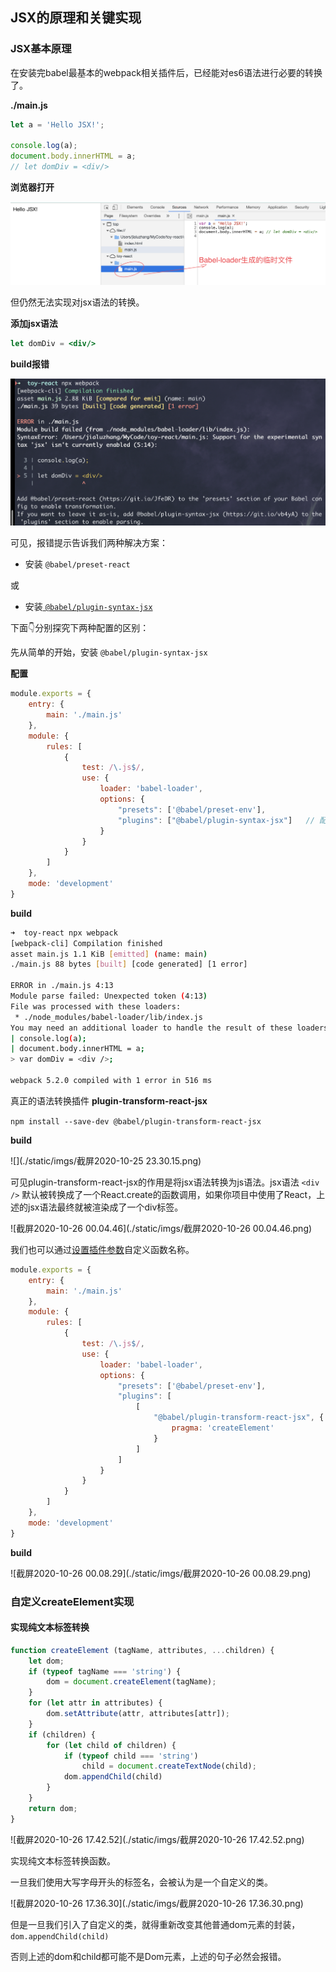 ## JSX的原理和关键实现

### JSX基本原理

在安装完babel最基本的webpack相关插件后，已经能对es6语法进行必要的转换了。

**./main.js**

```js
let a = 'Hello JSX!';

console.log(a);
document.body.innerHTML = a;
// let domDiv = <div/>
```

**浏览器打开**

![](./static/imgs/tmp_file.png)

但仍然无法实现对jsx语法的转换。

**添加jsx语法**

```jsx
let domDiv = <div/>
```

**build报错**

![](./static/imgs/error.png)

可见，报错提示告诉我们两种解决方案：

+ 安装 `@babel/preset-react`

或

+ 安装[ `@babel/plugin-syntax-jsx` ](https://babeljs.io/docs/en/babel-plugin-syntax-jsx)

下面👇分别探究下两种配置的区别：

先从简单的开始，安装 `@babel/plugin-syntax-jsx` 

**配置**

```js
module.exports = {
    entry: {
        main: './main.js'
    },
    module: {
        rules: [
            {
                test: /\.js$/,
                use: {
                    loader: 'babel-loader',
                    options: {
                        "presets": ['@babel/preset-env'],
                        "plugins": ["@babel/plugin-syntax-jsx"]   // 配置@babel/plugin-syntax-jsx
                    }
                }
            }
        ]
    },
    mode: 'development'
}
```

**build**

```bash
➜  toy-react npx webpack
[webpack-cli] Compilation finished
asset main.js 1.1 KiB [emitted] (name: main)
./main.js 88 bytes [built] [code generated] [1 error]

ERROR in ./main.js 4:13
Module parse failed: Unexpected token (4:13)
File was processed with these loaders:
 * ./node_modules/babel-loader/lib/index.js
You may need an additional loader to handle the result of these loaders.
| console.log(a);
| document.body.innerHTML = a;
> var domDiv = <div />;

webpack 5.2.0 compiled with 1 error in 516 ms
```

真正的语法转换插件 **plugin-transform-react-jsx**

`npm install --save-dev @babel/plugin-transform-react-jsx`

**build**

![](./static/imgs/截屏2020-10-25 23.30.15.png)

可见plugin-transform-react-jsx的作用是将jsx语法转换为js语法。jsx语法 `<div />` 默认被转换成了一个React.create的函数调用，如果你项目中使用了React，上述的jsx语法最终就被渲染成了一个div标签。

![截屏2020-10-26 00.04.46](./static/imgs/截屏2020-10-26 00.04.46.png)

我们也可以通过[设置插件参数](https://babeljs.io/docs/en/babel-plugin-transform-react-jsx#react-classic-runtime-1)自定义函数名称。

```js
module.exports = {
    entry: {
        main: './main.js'
    },
    module: {
        rules: [
            {
                test: /\.js$/,
                use: {
                    loader: 'babel-loader',
                    options: {
                        "presets": ['@babel/preset-env'],
                        "plugins": [
                            [
                                "@babel/plugin-transform-react-jsx", {
                                    pragma: 'createElement'
                                }
                            ]
                        ]
                    }
                }
            }
        ]
    },
    mode: 'development'
}
```

**build**

![截屏2020-10-26 00.08.29](./static/imgs/截屏2020-10-26 00.08.29.png)

### 自定义createElement实现

#### 实现纯文本标签转换

```js
function createElement (tagName, attributes, ...children) {
    let dom;
    if (typeof tagName === 'string') {
        dom = document.createElement(tagName);
    }
    for (let attr in attributes) {
        dom.setAttribute(attr, attributes[attr]);
    }
    if (children) {
        for (let child of children) {
            if (typeof child === 'string')
                child = document.createTextNode(child);
            dom.appendChild(child)
        }
    }
    return dom;
}
```

![截屏2020-10-26 17.42.52](./static/imgs/截屏2020-10-26 17.42.52.png)

实现纯文本标签转换函数。

一旦我们使用大写字母开头的标签名，会被认为是一个自定义的类。

![截屏2020-10-26 17.36.30](./static/imgs/截屏2020-10-26 17.36.30.png)

但是一旦我们引入了自定义的类，就得重新改变其他普通dom元素的封装，`dom.appendChild(child)`

否则上述的dom和child都可能不是Dom元素，上述的句子必然会报错。

